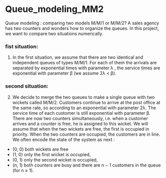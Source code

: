 # Queue_modeling_MM2
Queue modeling : comparing two models M/M/1 or M/M/2?
A sales agency has two counters and wonders how to organize the queues. In this project, we want to compare two situations numerically.

### fist situation: 
1. In the first situation, we assume that there are two identical and independent queues of types
M/M/1. For each of them the arrivals are separated by exponential times with parameter λ , the
service times are exponential with parameter β (we assume 2λ < β).

### second situation:
2. We decide to merge the two queues to make a single queue with two wickets called M/M/2.
Customers continue to arrive at the post office at the same rate, so according to an exponential with parameter
2λ. The service time of each customer is still exponential with parameter β. There are now two
counters simultaneously, i.e. when a customer arrives and a counter is free, he is assigned to this
wicket. We will assume that when the two wickets are free, the first is occupied in priority. When
the two counters are occupied, the customers are in line. We often encode the state of the system as
next :

- (0, 0) both wickets are free
- (1, 0) only the first wicket is occupied,
- (0, 1) only the second wicket is occupied,
- (n, 1) both counters are busy and there are n − 1 customers in the queue (for n ≥ 1).
